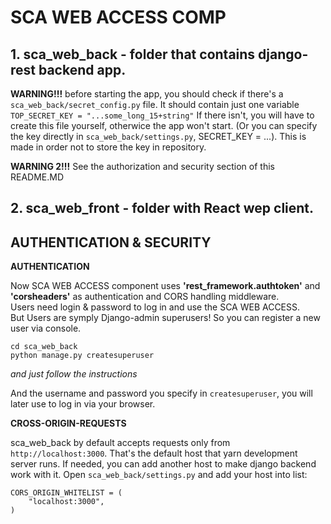 # SCA WEB ACCESS COMP

## 1. sca_web_back - folder that contains django-rest backend app. 
**WARNING!!!** before starting the app, you should check if there's a `sca_web_back/secret_config.py` file. It should contain just one variable `TOP_SECRET_KEY = "...some_long_15+string"`
If there isn't, you will have to create this file yourself, otherwice the app won't start. (Or you can specify the key directly in `sca_web_back/settings.py`, SECRET_KEY = ...).
This is made in order not to store the key in repository.  

**WARNING 2!!!** See the authorization and security section of this README.MD

## 2. sca_web_front - folder with React wep client. 


## AUTHENTICATION & SECURITY

**AUTHENTICATION**  

Now SCA WEB ACCESS component uses **'rest_framework.authtoken'** and **'corsheaders'** as authentication and CORS handling middleware.  
Users need login & password to log in and use the SCA WEB ACCESS.   
But Users are symply Django-admin superusers! So you can register a new user via console.


	cd sca_web_back
	python manage.py createsuperuser 
	
_and just follow the instructions_ 


And the username and password you specify in `createsuperuser`, you will later use to log in via your browser.

**CROSS-ORIGIN-REQUESTS**

sca_web_back by default accepts requests only from `http://localhost:3000`. That's the default host that yarn development server runs. If needed, you can add another
host to make django backend work with it. Open `sca_web_back/settings.py` and add your host into list:


	CORS_ORIGIN_WHITELIST = (
   		"localhost:3000",
	)

